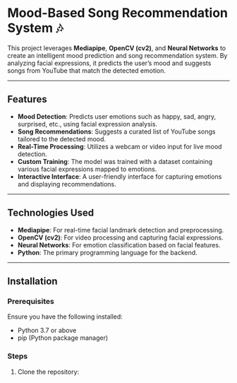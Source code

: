# Mood-Based Song Recommendation System 🎶

This project leverages **Mediapipe**, **OpenCV (cv2)**, and **Neural Networks** to create an intelligent mood prediction and song recommendation system. By analyzing facial expressions, it predicts the user’s mood and suggests songs from YouTube that match the detected emotion.

---

## Features

- **Mood Detection**: Predicts user emotions such as happy, sad, angry, surprised, etc., using facial expression analysis.
- **Song Recommendations**: Suggests a curated list of YouTube songs tailored to the detected mood.
- **Real-Time Processing**: Utilizes a webcam or video input for live mood detection.
- **Custom Training**: The model was trained with a dataset containing various facial expressions mapped to emotions.
- **Interactive Interface**: A user-friendly interface for capturing emotions and displaying recommendations.

---

## Technologies Used

- **Mediapipe**: For real-time facial landmark detection and preprocessing.
- **OpenCV (cv2)**: For video processing and capturing facial expressions.
- **Neural Networks**: For emotion classification based on facial features.
- **Python**: The primary programming language for the backend.

---

## Installation

### Prerequisites
Ensure you have the following installed:
- Python 3.7 or above
- pip (Python package manager)

### Steps
1. Clone the repository:
   ```bash

